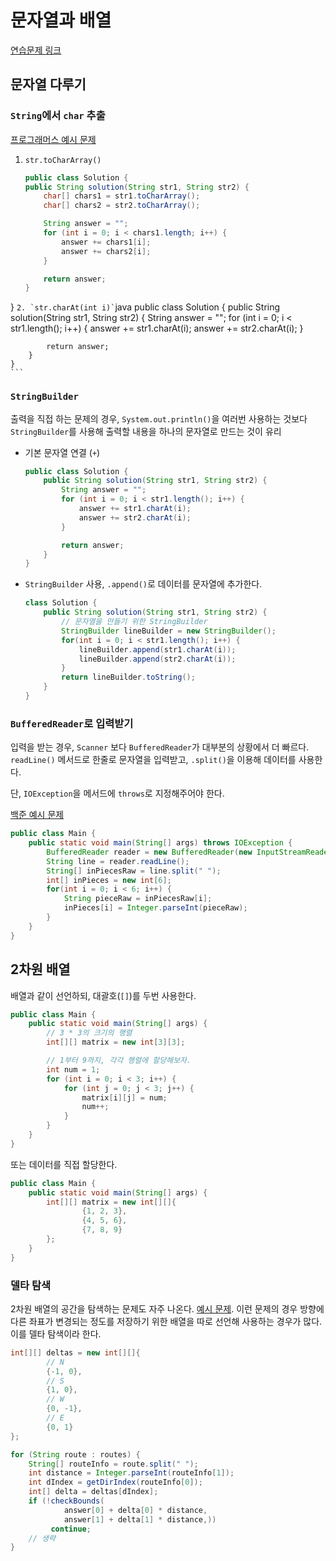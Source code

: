# 문자열과 배열

[연습문제 링크](practice.md)

## 문자열 다루기

### `String`에서 `char` 추출
[프로그래머스 예시 문제](https://school.programmers.co.kr/learn/courses/30/lessons/181942)
1. `str.toCharArray()`
    ```java
    public class Solution {
    public String solution(String str1, String str2) {
        char[] chars1 = str1.toCharArray();
        char[] chars2 = str2.toCharArray();

        String answer = "";
        for (int i = 0; i < chars1.length; i++) {
            answer += chars1[i];
            answer += chars2[i];
        }

        return answer;
    }
}
    ```
2. `str.charAt(int i)`
    ```java
    public class Solution {
        public String solution(String str1, String str2) {
            String answer = "";
            for (int i = 0; i < str1.length(); i++) {
                answer += str1.charAt(i);
                answer += str2.charAt(i);
            }
    
            return answer;
        }
    }
    ```

### `StringBuilder`

출력을 직접 하는 문제의 경우, `System.out.println()`을 여러번 사용하는 것보다
`StringBuilder`를 사용해 출력할 내용을 하나의 문자열로 만드는 것이 유리

- 기본 문자열 연결 (`+`)
    ```java
    public class Solution {
        public String solution(String str1, String str2) {
            String answer = "";
            for (int i = 0; i < str1.length(); i++) {
                answer += str1.charAt(i);
                answer += str2.charAt(i);
            }
    
            return answer;
        }
    }
    ```
- `StringBuilder` 사용, `.append()`로 데이터를 문자열에 추가한다.
    ```java
    class Solution {
        public String solution(String str1, String str2) {
            // 문자열을 만들기 위한 StringBuilder
            StringBuilder lineBuilder = new StringBuilder();
            for(int i = 0; i < str1.length(); i++) {
                lineBuilder.append(str1.charAt(i));
                lineBuilder.append(str2.charAt(i));
            }
            return lineBuilder.toString();
        }
    }
    ```

### `BufferedReader`로 입력받기

입력을 받는 경우, `Scanner` 보다 `BufferedReader`가 대부분의 상황에서 더 빠르다.
`readLine()` 메서드로 한줄로 문자열을 입력받고, `.split()`을 이용해 데이터를 사용한다.

단, `IOException`을 메서드에 `throws`로 지정해주어야 한다.

[백준 예시 문제](https://www.acmicpc.net/problem/3003)
```java
public class Main {
    public static void main(String[] args) throws IOException {
        BufferedReader reader = new BufferedReader(new InputStreamReader(System.in));
        String line = reader.readLine();
        String[] inPiecesRaw = line.split(" ");
        int[] inPieces = new int[6];
        for(int i = 0; i < 6; i++) {
            String pieceRaw = inPiecesRaw[i];
            inPieces[i] = Integer.parseInt(pieceRaw);
        }
    }
}
```

## 2차원 배열

배열과 같이 선언하되, 대괄호(`[]`)를 두번 사용한다.

```java
public class Main {
    public static void main(String[] args) {
        // 3 * 3의 크기의 행렬
        int[][] matrix = new int[3][3];

        // 1부터 9까지, 각각 행렬에 할당해보자.
        int num = 1;
        for (int i = 0; i < 3; i++) {
            for (int j = 0; j < 3; j++) {
                matrix[i][j] = num;
                num++;
            }
        }
    }
}
```

또는 데이터를 직접 할당한다.

```java
public class Main {
    public static void main(String[] args) {
        int[][] matrix = new int[][]{
                {1, 2, 3},
                {4, 5, 6},
                {7, 8, 9}
        };
    }
}
```

### 델타 탐색

2차원 배열의 공간을 탐색하는 문제도 자주 나온다. [예시 문제](https://school.programmers.co.kr/learn/courses/30/lessons/172928).
이런 문제의 경우 방향에 다른 좌표가 변경되는 정도를 저장하기 위한 배열을 따로 선언해 사용하는 경우가 많다. 이를 델타 탐색이라 한다.

```java
int[][] deltas = new int[][]{
        // N
        {-1, 0},
        // S
        {1, 0},
        // W
        {0, -1},
        // E
        {0, 1}
};

for (String route : routes) {
    String[] routeInfo = route.split(" ");
    int distance = Integer.parseInt(routeInfo[1]);
    int dIndex = getDirIndex(routeInfo[0]);
    int[] delta = deltas[dIndex];
    if (!checkBounds(
            answer[0] + delta[0] * distance,
            answer[1] + delta[1] * distance,))
         continue;
    // 생략
}
```

